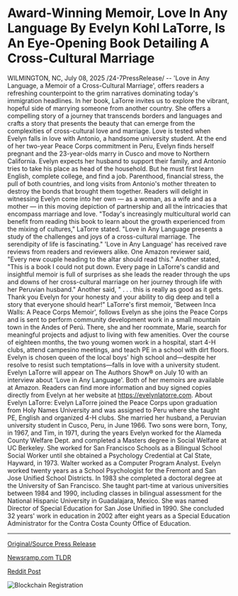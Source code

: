 # Award-Winning Memoir, Love In Any Language By Evelyn Kohl LaTorre, Is An Eye-Opening Book Detailing A Cross-Cultural Marriage

WILMINGTON, NC, July 08, 2025 /24-7PressRelease/ -- 'Love in Any Language, a Memoir of a Cross-Cultural Marriage', offers readers a refreshing counterpoint to the grim narratives dominating today's immigration headlines. In her book, LaTorre invites us to explore the vibrant, hopeful side of marrying someone from another country. She offers a compelling story of a journey that transcends borders and languages and crafts a story that presents the beauty that can emerge from the complexities of cross-cultural love and marriage.  Love is tested when Evelyn falls in love with Antonio, a handsome university student. At the end of her two-year Peace Corps commitment in Peru, Evelyn finds herself pregnant and the 23-year-olds marry in Cusco and move to Northern California. Evelyn expects her husband to support their family, and Antonio tries to take his place as head of the household. But he must first learn English, complete college, and find a job.  Parenthood, financial stress, the pull of both countries, and long visits from Antonio's mother threaten to destroy the bonds that brought them together. Readers will delight in witnessing Evelyn come into her own — as a woman, as a wife and as a mother — in this moving depiction of partnership and all the intricacies that encompass marriage and love.  "Today's increasingly multicultural world can benefit from reading this book to learn about the growth experienced from the mixing of cultures," LaTorre stated. "Love in Any Language presents a study of the challenges and joys of a cross-cultural marriage. The serendipity of life is fascinating."  'Love in Any Language' has received rave reviews from readers and reviewers alike. One Amazon reviewer said, "Every new couple heading to the altar should read this." Another stated, "This is a book I could not put down. Every page in LaTorre's candid and insightful memoir is full of surprises as she leads the reader through the ups and downs of her cross-cultural marriage on her journey through life with her Peruvian husband." Another said, " . . . this is really as good as it gets. Thank you Evelyn for your honesty and your ability to dig deep and tell a story that everyone should hear!"  LaTorre's first memoir, 'Between Inca Walls: A Peace Corps Memoir', follows Evelyn as she joins the Peace Corps and is sent to perform community development work in a small mountain town in the Andes of Perú. There, she and her roommate, Marie, search for meaningful projects and adjust to living with few amenities. Over the course of eighteen months, the two young women work in a hospital, start 4-H clubs, attend campesino meetings, and teach PE in a school with dirt floors. Evelyn is chosen queen of the local boys' high school and—despite her resolve to resist such temptations—falls in love with a university student.  Evelyn LaTorre will appear on The Authors Show® on July 10 with an interview about 'Love in Any Language'. Both of her memoirs are available at Amazon. Readers can find more information and buy signed copies directly from Evelyn at her website at https://evelynlatorre.com.  About Evelyn LaTorre:  Evelyn LaTorre joined the Peace Corps upon graduation from Holy Names University and was assigned to Peru where she taught PE, English and organized 4-H clubs. She married her husband, a Peruvian university student in Cusco, Peru, in June 1966. Two sons were born, Tony, in 1967, and Tim, in 1971, during the years Evelyn worked for the Alameda County Welfare Dept. and completed a Masters degree in Social Welfare at UC Berkeley. She worked for San Francisco Schools as a Bilingual School Social Worker until she obtained a Psychology Credential at Cal State, Hayward, in 1973. Walter worked as a Computer Program Analyst.  Evelyn worked twenty years as a School Psychologist for the Fremont and San Jose Unified School Districts. In 1983 she completed a doctoral degree at the University of San Francisco. She taught part-time at various universities between 1984 and 1990, including classes in bilingual assessment for the National Hispanic University in Guadalajara, Mexico. She was named Director of Special Education for San Jose Unified in 1990. She concluded 32 years' work in education in 2002 after eight years as a Special Education Administrator for the Contra Costa County Office of Education. 

---

[Original/Source Press Release](https://www.24-7pressrelease.com/press-release/524613/award-winning-memoir-love-in-any-language-by-evelyn-kohl-latorre-is-an-eye-opening-book-detailing-a-cross-cultural-marriage)
                    

[Newsramp.com TLDR](https://newsramp.com/curated-news/evelyn-latorre-s-memoir-celebrates-cross-cultural-love/72876cd7751248069ad8152945bd05b7) 

 



[Reddit Post](https://www.reddit.com/r/BookNews/comments/1luibl3/evelyn_latorres_memoir_celebrates_crosscultural/) 



![Blockchain Registration](https://cdn.newsramp.app/24-7PressRelease/qrcode/257/8/nino8w58.webp)